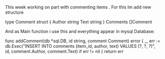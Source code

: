 This week working on part with commenting items . For this Im add new structure

type Comment struct {
    Author string
    Text   string
}
 Comments []Comment
 
  And as Main function i use this and everything appear in mysql Database:
  
  func addComment(db *sql.DB, id string, comment Comment) error {
    _, err := db.Exec("INSERT INTO comments (item_id, author, text) VALUES (?, ?, ?)", id, comment.Author, comment.Text)
    if err != nil {
        return err
